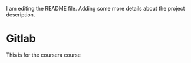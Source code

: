 I am editing the README file. Adding some more details about the project description.
# Gitlab
This is for the coursera course
